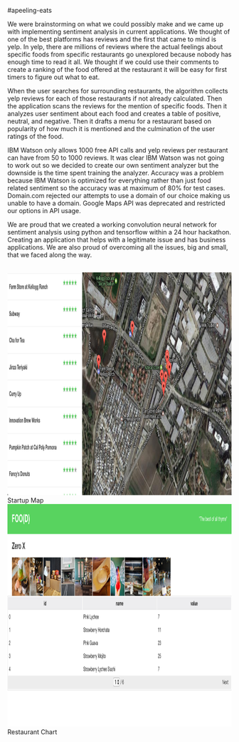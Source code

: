 #apeeling-eats

We were brainstorming on what we could possibly make and we came up with implementing sentiment analysis in current applications. We thought of one of the best platforms has reviews and the first that came to mind is yelp. In yelp, there are millions of reviews where the actual feelings about specific foods from specific restaurants go unexplored because nobody has enough time to read it all. We thought if we could use their comments to create a ranking of the food offered at the restaurant it will be easy for first timers to figure out what to eat.

When the user searches for surrounding restaurants, the algorithm collects yelp reviews for each of those restaurants if not already calculated. Then the application scans the reviews for the mention of specific foods. Then it analyzes user sentiment about each food and creates a table of positive, neutral, and negative. Then it drafts a menu for a restaurant based on popularity of how much it is mentioned and the culmination of the user ratings of the food.

IBM Watson only allows 1000 free API calls and yelp reviews per restaurant can have from 50 to 1000 reviews. It was clear IBM Watson was not going to work out so we decided to create our own sentiment analyzer but the downside is the time spent training the analyzer.
Accuracy was a problem because IBM Watson is optimized for everything rather than just food related sentiment so the accuracy was at maximum of 80% for test cases.
Domain.com rejected our attempts to use a domain of our choice making us unable to have a domain.
Google Maps API was deprecated and restricted our options in API usage.

We are proud that we created a working convolution neural network for sentiment analysis using python and tensorflow within a 24 hour hackathon. Creating an application that helps with a legitimate issue and has business applications. We are also proud of overcoming all the issues, big and small, that we faced along the way.


<br>
<img  src="https://github.com/agustinbalquin/apeeling-eats/blob/master/Apeeling_map.png" height=500/>
<br>
Startup Map

<br>
<img  src="https://github.com/agustinbalquin/apeeling-eats/blob/master/Apeeling_chart.png" height=500/>
<br>
Restaurant Chart
